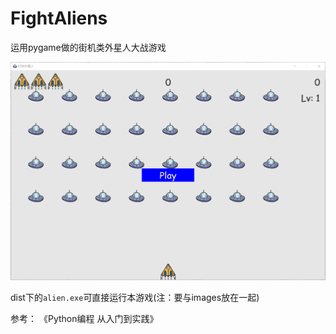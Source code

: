 # FightAliens
运用pygame做的街机类外星人大战游戏

![](show_1.png)

dist下的`alien.exe`可直接运行本游戏(注：要与images放在一起)

参考： 《Python编程 从入门到实践》
